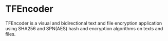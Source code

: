 # TFEncoder
TFEncoder is a visual and bidirectional text and file encryption application using SHA256 and SPN(AES) hash and encryption algorithms on texts and files. 